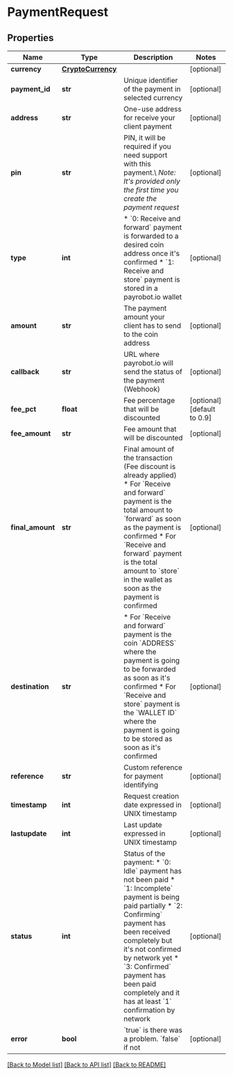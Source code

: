 # PaymentRequest

## Properties
Name | Type | Description | Notes
------------ | ------------- | ------------- | -------------
**currency** | [**CryptoCurrency**](CryptoCurrency.md) |  | [optional] 
**payment_id** | **str** | Unique identifier of the payment in selected currency | [optional] 
**address** | **str** | One-use address for receive your client payment | [optional] 
**pin** | **str** | PIN, it will be required if you need support with this payment.\\ *Note: It&#39;s provided only the first time you create the payment request* | [optional] 
**type** | **int** | * &#x60;0: Receive and forward&#x60; payment is forwarded to a desired coin address once it&#39;s confirmed  * &#x60;1: Receive and store&#x60; payment is stored in a payrobot.io wallet  | [optional] 
**amount** | **str** | The payment amount your client has to send to the coin address | [optional] 
**callback** | **str** | URL where payrobot.io will send the status of the payment (Webhook) | [optional] 
**fee_pct** | **float** | Fee percentage that will be discounted | [optional] [default to 0.9]
**fee_amount** | **str** | Fee amount that will be discounted | [optional] 
**final_amount** | **str** | Final amount of the transaction (Fee discount is already applied)   * For &#x60;Receive and forward&#x60; payment is the total amount to &#x60;forward&#x60; as soon as the payment is confirmed         * For &#x60;Receive and forward&#x60; payment is the total amount to &#x60;store&#x60; in the wallet as soon as the payment is confirmed | [optional] 
**destination** | **str** | * For &#x60;Receive and forward&#x60; payment is the coin &#x60;ADDRESS&#x60; where the payment is going to be forwarded as soon as it&#39;s confirmed  * For &#x60;Receive and store&#x60; payment is the &#x60;WALLET ID&#x60; where the payment is going to be stored as soon as it&#39;s confirmed  | [optional] 
**reference** | **str** | Custom reference for payment identifying | [optional] 
**timestamp** | **int** | Request creation date expressed in UNIX timestamp | [optional] 
**lastupdate** | **int** | Last update expressed in UNIX timestamp | [optional] 
**status** | **int** | Status of the payment:    * &#x60;0: Idle&#x60; payment has not been paid    * &#x60;1: Incomplete&#x60; payment is being paid partially    * &#x60;2: Confirming&#x60; payment has been received completely but it&#39;s not confirmed by network yet    * &#x60;3: Confirmed&#x60; payment has been paid completely and it has at least &#x60;1&#x60; confirmation by network  | [optional] 
**error** | **bool** | &#x60;true&#x60; is there was a problem. &#x60;false&#x60; if not  | [optional] 

[[Back to Model list]](../README.md#documentation-for-models) [[Back to API list]](../README.md#documentation-for-api-endpoints) [[Back to README]](../README.md)


